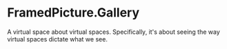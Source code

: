 # FramedPicture.Gallery
A virtual space about virtual spaces. Specifically, it's about seeing the way virtual spaces dictate what we see.
